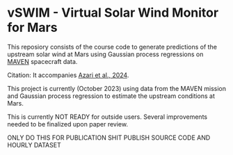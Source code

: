# vSWIM - Virtual Solar Wind Monitor for Mars

This reposiory consists of the course code to generate predictions of the upstream solar wind at Mars using Gaussian process regressions on [MAVEN](https://mars.nasa.gov/maven/) spacecraft data.

Citation: It accompanies [Azari et al., 2024](https://github.com/abbyazari/vSWIM/blob/main/Citation.bib). 

This project is currently (October 2023) using data from the MAVEN mission and Gaussian process regression to estimate the upstream conditions at Mars.

This is currently NOT READY for outside users. Several improvements needed to be finalized upon paper review.

ONLY DO THIS FOR PUBLICATION SHIT PUBLISH SOURCE CODE AND HOURLY DATASET
